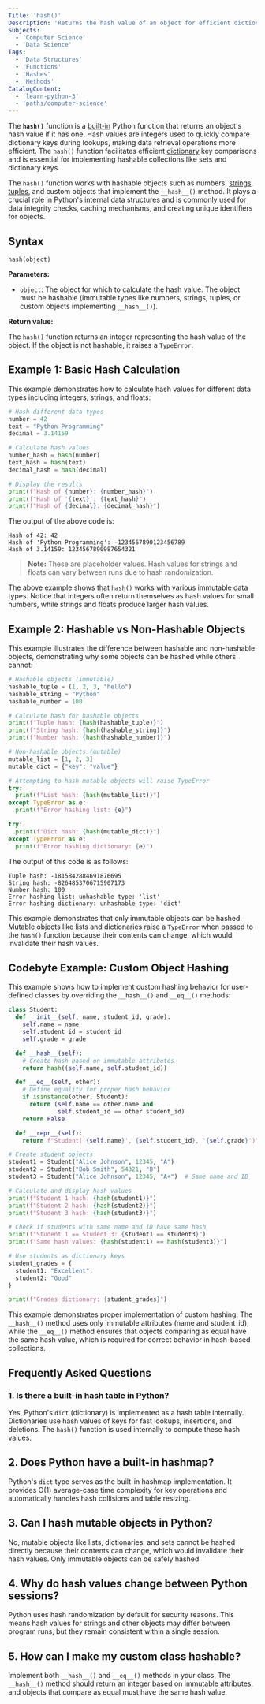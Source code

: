 ```yaml
---
Title: 'hash()'
Description: 'Returns the hash value of an object for efficient dictionary key comparisons and data retrieval operations.'
Subjects:
  - 'Computer Science'
  - 'Data Science'
Tags:
  - 'Data Structures'
  - 'Functions'
  - 'Hashes'
  - 'Methods'
CatalogContent:
  - 'learn-python-3'
  - 'paths/computer-science'
---
```


The **`hash()`** function is a [built-in](https://www.codecademy.com/resources/docs/python/built-in-functions) Python function that returns an object's hash value if it has one. Hash values are integers used to quickly compare dictionary keys during lookups, making data retrieval operations more efficient. The `hash()` function facilitates efficient [dictionary](https://www.codecademy.com/resources/docs/python/dictionaries) key comparisons and is essential for implementing hashable collections like sets and dictionary keys.

The `hash()` function works with hashable objects such as numbers, [strings](https://www.codecademy.com/resources/docs/python/strings), [tuples](https://www.codecademy.com/resources/docs/python/tuples), and custom objects that implement the `__hash__()` method. It plays a crucial role in Python's internal data structures and is commonly used for data integrity checks, caching mechanisms, and creating unique identifiers for objects.

## Syntax

```pseudo
hash(object)
```

**Parameters:**

- `object`: The object for which to calculate the hash value. The object must be hashable (immutable types like numbers, strings, tuples, or custom objects implementing `__hash__()`).

**Return value:**

The `hash()` function returns an integer representing the hash value of the object. If the object is not hashable, it raises a `TypeError`.

## Example 1: Basic Hash Calculation

This example demonstrates how to calculate hash values for different data types including integers, strings, and floats:

```py
# Hash different data types
number = 42
text = "Python Programming"
decimal = 3.14159

# Calculate hash values
number_hash = hash(number)
text_hash = hash(text)
decimal_hash = hash(decimal)

# Display the results
print(f"Hash of {number}: {number_hash}")
print(f"Hash of '{text}': {text_hash}")
print(f"Hash of {decimal}: {decimal_hash}")
```

The output of the above code is:

```shell
Hash of 42: 42
Hash of 'Python Programming': -1234567890123456789
Hash of 3.14159: 1234567890987654321
```

> **Note:** These are placeholder values. Hash values for strings and floats can vary between runs due to hash randomization.

The above example shows that `hash()` works with various immutable data types. Notice that integers often return themselves as hash values for small numbers, while strings and floats produce larger hash values.

## Example 2: Hashable vs Non-Hashable Objects

This example illustrates the difference between hashable and non-hashable objects, demonstrating why some objects can be hashed while others cannot:

```py
# Hashable objects (immutable)
hashable_tuple = (1, 2, 3, "hello")
hashable_string = "Python"
hashable_number = 100

# Calculate hash for hashable objects
print(f"Tuple hash: {hash(hashable_tuple)}")
print(f"String hash: {hash(hashable_string)}")
print(f"Number hash: {hash(hashable_number)}")

# Non-hashable objects (mutable)
mutable_list = [1, 2, 3]
mutable_dict = {"key": "value"}

# Attempting to hash mutable objects will raise TypeError
try:
  print(f"List hash: {hash(mutable_list)}")
except TypeError as e:
  print(f"Error hashing list: {e}")

try:
  print(f"Dict hash: {hash(mutable_dict)}")
except TypeError as e:
  print(f"Error hashing dictionary: {e}")
```

The output of this code is as follows:

```shell
Tuple hash: -1815842884691876695
String hash: -8264853706715907173
Number hash: 100
Error hashing list: unhashable type: 'list'
Error hashing dictionary: unhashable type: 'dict'
```

This example demonstrates that only immutable objects can be hashed. Mutable objects like lists and dictionaries raise a `TypeError` when passed to the `hash()` function because their contents can change, which would invalidate their hash values.

## Codebyte Example: Custom Object Hashing

This example shows how to implement custom hashing behavior for user-defined classes by overriding the `__hash__()` and `__eq__()` methods:

```py
class Student:
  def __init__(self, name, student_id, grade):
    self.name = name
    self.student_id = student_id
    self.grade = grade

  def __hash__(self):
    # Create hash based on immutable attributes
    return hash((self.name, self.student_id))

  def __eq__(self, other):
    # Define equality for proper hash behavior
    if isinstance(other, Student):
      return (self.name == other.name and
              self.student_id == other.student_id)
    return False

  def __repr__(self):
    return f"Student('{self.name}', {self.student_id}, '{self.grade}')"

# Create student objects
student1 = Student("Alice Johnson", 12345, "A")
student2 = Student("Bob Smith", 54321, "B")
student3 = Student("Alice Johnson", 12345, "A+")  # Same name and ID

# Calculate and display hash values
print(f"Student 1 hash: {hash(student1)}")
print(f"Student 2 hash: {hash(student2)}")
print(f"Student 3 hash: {hash(student3)}")

# Check if students with same name and ID have same hash
print(f"Student 1 == Student 3: {student1 == student3}")
print(f"Same hash values: {hash(student1) == hash(student3)}")

# Use students as dictionary keys
student_grades = {
  student1: "Excellent",
  student2: "Good"
}

print(f"Grades dictionary: {student_grades}")
```

This example demonstrates proper implementation of custom hashing. The `__hash__()` method uses only immutable attributes (name and student_id), while the `__eq__()` method ensures that objects comparing as equal have the same hash value, which is required for correct behavior in hash-based collections.

## Frequently Asked Questions

### 1. Is there a built-in hash table in Python?

Yes, Python's `dict` (dictionary) is implemented as a hash table internally. Dictionaries use hash values of keys for fast lookups, insertions, and deletions. The `hash()` function is used internally to compute these hash values.

## 2. Does Python have a built-in hashmap?

Python's `dict` type serves as the built-in hashmap implementation. It provides O(1) average-case time complexity for key operations and automatically handles hash collisions and table resizing.

## 3. Can I hash mutable objects in Python?

No, mutable objects like lists, dictionaries, and sets cannot be hashed directly because their contents can change, which would invalidate their hash values. Only immutable objects can be safely hashed.

## 4. Why do hash values change between Python sessions?

Python uses hash randomization by default for security reasons. This means hash values for strings and other objects may differ between program runs, but they remain consistent within a single session.

## 5. How can I make my custom class hashable?

Implement both `__hash__()` and `__eq__()` methods in your class. The `__hash__()` method should return an integer based on immutable attributes, and objects that compare as equal must have the same hash value.
